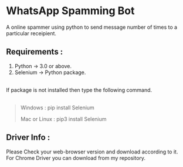 # WhatsApp Spamming Bot

A online spammer using python to send message number of times to a particular receipient.
## Requirements :
<ol>
<li>Python -> 3.0 or above.</li>
<li>Selenium -> Python package.</li>
</ol>

<br>
If package is not installed then type the following command.
<br><br>

> Windows :  pip install Selenium
> 
> Mac or Linux : pip3 install Selenium
> 

## Driver Info :
Please Check your web-browser version and download according to it.<br>
For Chrome Driver you can download from my repository.

